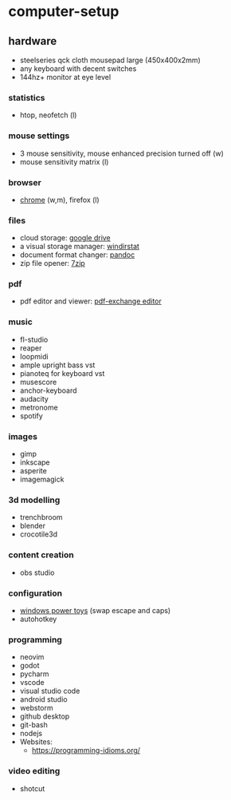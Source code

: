 # computer-setup

## hardware
* steelseries qck cloth mousepad large (450x400x2mm)
* any keyboard with decent switches
* 144hz+ monitor at eye level

### statistics
* htop, neofetch (l)

### mouse settings
* 3 mouse sensitivity, mouse enhanced precision turned off (w)
* mouse sensitivity matrix (l)

### browser
* [chrome](https://www.google.com/chrome/) (w,m), firefox (l)

### files
* cloud storage: [google drive](https://www.google.com/intl/en_ca/drive/download/)
* a visual storage manager: [windirstat](https://windirstat.net/)
* document format changer: [pandoc](https://pandoc.org/)
* zip file opener: [7zip](https://www.7-zip.org/)

### pdf 
* pdf editor and viewer: [pdf-exchange editor](https://www.tracker-software.com/product/pdf-xchange-editor)

### music
* fl-studio
* reaper
* loopmidi
* ample upright bass vst
* pianoteq for keyboard vst
* musescore
* anchor-keyboard
* audacity
* metronome
* spotify

### images
* gimp
* inkscape
* asperite
* imagemagick

### 3d modelling
* trenchbroom
* blender
* crocotile3d

### content creation
* obs studio
  
### configuration
* [windows power toys](https://learn.microsoft.com/en-us/windows/powertoys/) (swap escape and caps)
* autohotkey

### programming
* neovim
* godot
* pycharm
* vscode
* visual studio code
* android studio
* webstorm
* github desktop
* git-bash
* nodejs
* Websites:
  * https://programming-idioms.org/
  
### video editing
* shotcut
